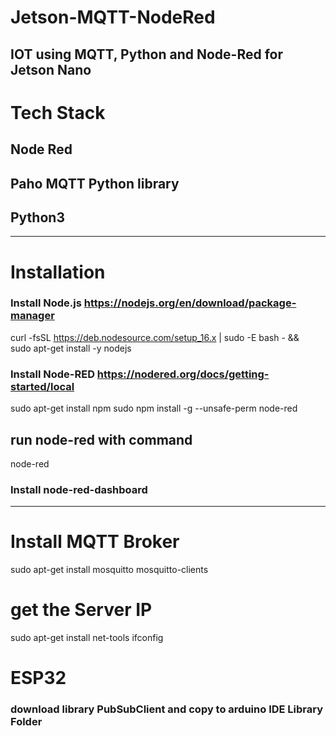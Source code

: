 # Jetson-MQTT-NodeRed
IOT using MQTT, Python and Node-Red for Jetson Nano
-----------------------------------------------------
# Tech Stack
## Node Red
## Paho MQTT Python library
## Python3
-------------------------------------------------------
# Installation
### Install Node.js https://nodejs.org/en/download/package-manager
curl -fsSL https://deb.nodesource.com/setup_16.x | sudo -E bash - &&\
sudo apt-get install -y nodejs

### Install Node-RED https://nodered.org/docs/getting-started/local
sudo apt-get install npm
sudo npm install -g --unsafe-perm node-red
## run node-red with command
node-red

### Install node-red-dashboard
--------------------------------------------------------------------
# Install MQTT Broker
sudo apt-get install mosquitto mosquitto-clients

# get the Server IP
sudo apt-get install net-tools
ifconfig

# ESP32
### download library PubSubClient and copy to arduino IDE Library Folder
